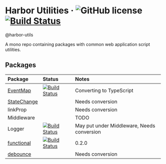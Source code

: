 # Harbor Utilities &middot; ![GitHub license](https://img.shields.io/badge/license-MIT-blue.svg) [![Build Status](https://travis-ci.com/jhorback/harbor-utils.svg?branch=master)](https://travis-ci.com/jhorback/harbor-utils)
@harbor-utils

A mono repo containing packages with common web application script utilities.

## Packages

| Package   | Status   | Notes
|:---       |:---      |:---
| [EventMap](./packages/EventMap/README.md) | [![Build Status](https://travis-ci.com/jhorback/harbor-utils.svg?branch=packages/EventMap)](https://travis-ci.com/jhorback/harbor-utils) | Converting to TypeScript 
| [StateChange](./packages/StateChange/README.md) | | Needs conversion 
| linkProp || Needs conversion 
| Middleware | | TODO
| Logger | [![Build Status](https://travis-ci.com/jhorback/harbor-utils.svg?branch=packages/Logger)](https://travis-ci.com/jhorback/harbor-utils) | May put under Middleware, Needs conversion
| [functional](./packages/functional/README.md) | [![Build Status](https://travis-ci.com/jhorback/harbor-utils.svg?branch=packages/functional)](https://travis-ci.com/jhorback/harbor-utils) | 0.2.0 
| [debounce](./packages/debounce/README.md) | | Needs conversion










